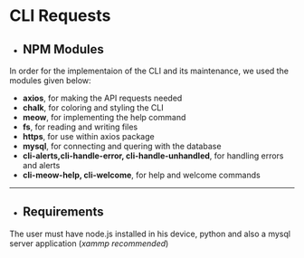 # CLI Requests

- ## NPM Modules

In order for the implementaion of the CLI and its maintenance, we used the modules given below:

- **axios**, for making the API requests needed
- **chalk**, for coloring and styling the CLI
- **meow**, for implementing the help command
- **fs**, for reading and writing files
- **https**, for use within axios package
- **mysql**, for connecting and quering with the database
- **cli-alerts,cli-handle-error, cli-handle-unhandled**, for handling errors and alerts
- **cli-meow-help, cli-welcome**, for help and welcome commands

---
- ## Requirements

The user must have node.js installed in his device, python and also a mysql server application (*xammp recommended*) 


